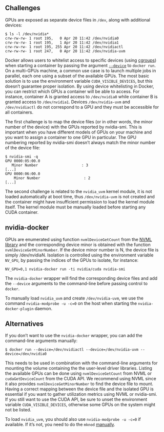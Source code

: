 ## Challenges
GPUs are exposed as separate device files in `/dev`,  along with additional devices:
```
$ ls -l /dev/nvidia*
crw-rw-rw- 1 root 195,   0 Apr 20 11:42 /dev/nvidia0
crw-rw-rw- 1 root 195,   1 Apr 20 11:42 /dev/nvidia1
crw-rw-rw- 1 root 195, 255 Apr 20 11:42 /dev/nvidiactl
crw-rw-rw- 1 root 247,   0 Apr 20 11:42 /dev/nvidia-uvm
```
Docker allows users to whitelist access to specific devices (using [cgroups](https://www.kernel.org/doc/Documentation/cgroup-v1/devices.txt)) when starting a container by passing the argument [`--device`](https://docs.docker.com/engine/reference/run/#runtime-privilege-and-linux-capabilities) to `docker run`. On a multi-GPUs machine, a common use case is to launch multiple jobs in parallel, each one using a subset of the available GPUs. The most basic solution is to use the environment variable `CUDA_VISIBLE_DEVICES`, but this doesn’t guarantee proper isolation. By using device whitelisting in Docker, you can restrict which GPUs a container will be able to access. For instance, container A is granted access to `/dev/nvidia0` while container B is granted access to `/dev/nvidia1`. Devices `/dev/nvidia-uvm` and `/dev/nvidiactl` do not correspond to a GPU and they must be accessible for all containers.

The first challenge is to map the device files (or in other words, the minor number of the device)  with the GPUs reported by nvidia-smi. This is important when you have different models of GPUs on your machine and you want to assign a container to one GPU in particular. The GPU numbering reported by nvidia-smi doesn’t always match the minor number of the device file:
```
$ nvidia-smi -q
GPU 0000:05:00.0
   Minor Number                    : 3
[...]
GPU 0000:06:00.0
    Minor Number                    : 2
[...]
```

The second challenge is related to the `nvidia_uvm` kernel module, it is not loaded automatically at boot time,  thus `/dev/nvidia-uvm` is not created and the container might have insufficient permission to load the kernel module itself. The kernel module must be manually loaded before starting any CUDA container.

## nvidia-docker
GPUs are enumerated using function `nvmlDeviceGetCount` from the [NVML library](https://developer.nvidia.com/nvidia-management-library-nvml) and the corresponding device minor is obtained with the function `nvmlDeviceGetMinorNumber`. If the device minor number is N, the device file is simply /dev/nvidiaN.
Isolation is controlled using the environment variable `NV_GPU`, by passing the indices of the GPUs to isolate, for instance:
```
NV_GPU=0,1 nvidia-docker run -ti nvidia/cuda nvidia-smi
```
The `nvidia-docker` wrapper will find the corresponding device files and add the `--device` arguments to the command-line before passing control to `docker`.

To manually load `nvidia_uvm` and create `/dev/nvidia-uvm`, we use the command `nvidia-modprobe -u -c=0` on the host when starting the `nvidia-docker-plugin` daemon.

## Alternatives
If you don’t want to use the `nvidia-docker` wrapper, you can add the command-line arguments manually:
```
$ docker run --device=/dev/nvidiactl --device=/dev/nvidia-uvm --device=/dev/nvidia0
````
This needs to be used in combination with the command-line arguments for mounting the volume containing the the user-level driver libraries.
Listing the available GPUs can be done using `nvmlDeviceGetCount` from NVML or `cudaGetDeviceCount` from the CUDA API. We recommend using NVML since it also provides `nvmlDeviceGetMinorNumber` to find the device file to mount. Having a correct mapping between the device file and the isolated GPU is essential if you want to gather utilization metrics using NVML or nvidia-smi. If you still want to use the CUDA API, be sure to unset the environment variable `CUDA_VISIBLE_DEVICES`, otherwise some GPUs on the system might not be listed.

To load `nvidia_uvm`, you should also use `nvidia-modprobe -u -c=0` if available. If it’s not, you need to do the `mknod` [manually](http://docs.nvidia.com/cuda/cuda-getting-started-guide-for-linux/#runfile-verifications).
